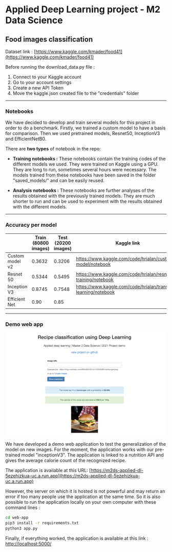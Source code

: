 # Applied Deep Learning project - M2 Data Science

## Food images classification

Dataset link : [https://www.kaggle.com/kmader/food41](https://www.kaggle.com/kmader/food41)

Before running the download_data.py file :
1. Connect to your Kaggle account
2. Go to your account settings
3. Create a new API Token 
4. Move the kaggle.json created file to the "credentials" folder

---
### Notebooks

We have decided to develop and train several models for this project in order to do a benchmark. Firstly, we trained a custom model to have a basis for comparison. Then we used pretrained models, Resnet50, InceptionV3 and EfficientNetB0.

There are __two types__ of notebook in the repo:

- **Training notebooks :** These notebooks contain the training codes of the different models we used. They were trained on Kaggle using a GPU. They are long to run, sometimes several hours were necessary. The models trained from these notebooks have been saved in the folder "saved_models/" and can be easily reused. 

- **Analysis notebooks :** These notebooks are further analyses of the results obtained with the previously trained models. They are much shorter to run and can be used to experiment with the results obtained with the different models. 

---
### Accuracy per model

|                 | Train (80800 images) | Test (20200 images) | Kaggle link                                                    |
|-----------------|----------------------|---------------------|----------------------------------------------------------------|
| Custom model v2 | 0.3632               | 0.3206              | https://www.kaggle.com/code/hrialan/custom-model/notebook      |
| Resnet 50       | 0.5344               | 0.5495              | https://www.kaggle.com/code/hrialan/resnet50-training/notebook |
| Inception V3    | 0.8745               | 0.7548              | https://www.kaggle.com/code/hrialan/transfer-learning/notebook |
| Efficient Net   | 0.90                 | 0.85                |                                                                |


---
### Demo web app 

<img src="other/webapp-screenshot.png" width="700">

We have developed a demo web application to test the generalization of the model on new images.  For the moment, the application works with our pre-trained model "inceptionV3". The application is linked to a nutrition API and gives the average calorie count of the recognized recipe. 

The application is available at this URL: [https://m2ds-applied-dl-5ezehizkua-uc.a.run.app](https://m2ds-applied-dl-5ezehizkua-uc.a.run.app)

However, the server on which it is hosted is not powerful and may return an error if too many people use the application at the same time. So it is also possible to run the application locally on your own computer  with these command lines : 

```sh
cd web-app 
pip3 install -r requirements.txt 
python3 app.py
```

Finally, if everything worked, the application is available at this link : [http://localhost:5000/](http://localhost:5000/) 
